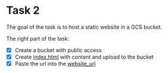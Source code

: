  # **Task 2**

The goal of the task is to host a static website in a GCS bucket.

The right part of the task:
- [x] Create a bucket with public access
- [x] Create [index.html](https://github.com/magdap1601/dareit-tasks/blob/main/task_2/index.html) with content and upload to the bucket 
- [x] Paste the url into the 
[website_url](https://github.com/magdap1601/dareit-tasks/blob/main/task_2/website_url)
